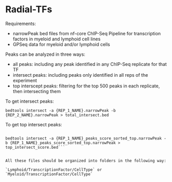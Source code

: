 # Radial-TFs

Requirements: 
- narrowPeak bed files from nf-core ChIP-Seq Pipeline for transcription factors in myeloid and lymphoid cell lines
- GPSeq data for myeloid and/or lymphoid cells

Peaks can be analyzed in three ways: 
- all peaks: including any peak identified in any ChIP-Seq replicate for that TF
- intersect peaks: including peaks only identified in all reps of the experiment
- top interscept peaks: filtering for the top 500 peaks in each replicate, then intersecting them

To get intersect peaks: 

`bedtools intersect -a {REP_1_NAME}.narrowPeak -b {REP_2_NAME}.narrowPeak > total_intersect.bed`

To get top intersect peaks: 

```sort -t$'\t' -k5 -nr {REP_NAME}.narrowPeak | head -500 > {REP_NAME}_score_sorted_top.narrowPeak 

bedtools intersect -a {REP_1_NAME}_peaks_score_sorted_top.narrowPeak -b {REP_1_NAME}_peaks_score_sorted_top.narrowPeak > top_intersect_score.bed```


All these files should be organized into folders in the following way: 

`Lymphoid/TranscriptionFactor/CellType` or `Myeloid/TranscriptionFactor/CellType`

